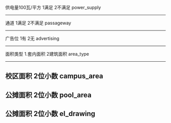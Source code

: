 供电量100瓦/平方 1满足 2不满足
power_supply

-----
通道 1满足 2不满足
passageway

-------
广告位 1有 2无
advertising

--------
面积类型 1.套内面积 2建筑面积
area_type

-------
校区面积 2位小数 
campus_area
-------
公摊面积 2位小数 
pool_area
-------
公摊面积 2位小数 
el_drawing
-------